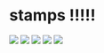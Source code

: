 # stamps !!!!!
![](https://files.catbox.moe/hzvp2d.gif) ![](https://files.catbox.moe/eshyfz.gif) ![](https://files.catbox.moe/fdc6d1.png) ![](https://files.catbox.moe/m55pkk.gif) ![](https://files.catbox.moe/kh2wbe.gif)
